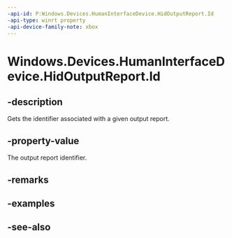 ```yaml
---
-api-id: P:Windows.Devices.HumanInterfaceDevice.HidOutputReport.Id
-api-type: winrt property
-api-device-family-note: xbox
---
```


<!-- Property syntax
public ushort Id { get; }
-->

# Windows.Devices.HumanInterfaceDevice.HidOutputReport.Id

## -description

Gets the identifier associated with a given output report.

## -property-value

The output report identifier.

## -remarks

## -examples

## -see-also
